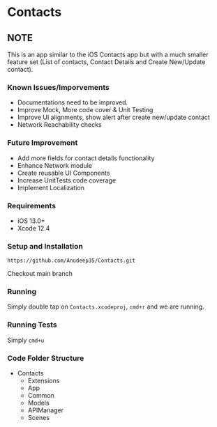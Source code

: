 # Contacts
## NOTE

This is an app similar to the iOS Contacts app but with a much smaller feature set (List of contacts, Contact Details and Create New/Update contact).

### Known Issues/Imporvements
* Documentations need to be improved.
* Improve Mock, More code cover & Unit Testing
* Improve UI alignments, show alert after create new/update contact
* Network Reachability checks

### Future Improvement
* Add more fields for contact details functionality
* Enhance Network module
* Create reusable UI Components
* Increase UnitTests code coverage
* Implement Localization

### Requirements
* iOS 13.0+
* Xcode 12.4

### Setup and Installation
```
https://github.com/Anudeep35/Contacts.git
```
Checkout main branch

### Running

Simply double tap on `Contacts.xcodeproj`,  `cmd+r` and we are running.

### Running Tests
Simply `cmd+u`

### Code Folder Structure
* Contacts
    * Extensions
    * App
    * Common
    * Models
    * APIManager
    * Scenes

